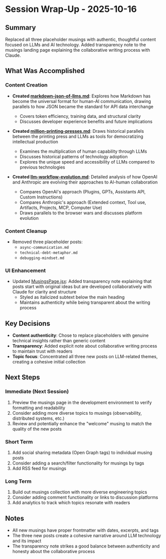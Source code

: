 # Session Wrap-Up - 2025-10-16

## Summary

Replaced all three placeholder musings with authentic, thoughtful content focused on LLMs and AI technology. Added transparency note to the musings landing page explaining the collaborative writing process with Claude.

## What Was Accomplished

### Content Creation
- **Created [markdown-json-of-llms.md](frontend-project/src/musings/markdown-json-of-llms.md)**: Explores how Markdown has become the universal format for human-AI communication, drawing parallels to how JSON became the standard for API data interchange
  - Covers token efficiency, training data, and structural clarity
  - Discusses developer experience benefits and future implications

- **Created [million-printing-presses.md](frontend-project/src/musings/million-printing-presses.md)**: Draws historical parallels between the printing press and LLMs as tools for democratizing intellectual production
  - Examines the multiplication of human capability through LLMs
  - Discusses historical patterns of technology adoption
  - Explores the unique speed and accessibility of LLMs compared to previous technologies

- **Created [llm-workflow-evolution.md](frontend-project/src/musings/llm-workflow-evolution.md)**: Detailed analysis of how OpenAI and Anthropic are evolving their approaches to AI-human collaboration
  - Compares OpenAI's approach (Plugins, GPTs, Assistants API, Custom Instructions)
  - Compares Anthropic's approach (Extended context, Tool use, Artifacts, Projects, MCP, Computer Use)
  - Draws parallels to the browser wars and discusses platform evolution

### Content Cleanup
- Removed three placeholder posts:
  - `async-communication.md`
  - `technical-debt-metaphor.md`
  - `debugging-mindset.md`

### UI Enhancement
- Updated [MusingsPage.jsx](frontend-project/src/components/MusingsPage.jsx): Added transparency note explaining that posts start with original ideas but are developed collaboratively with Claude for clarity and structure
  - Styled as italicized subtext below the main heading
  - Maintains authenticity while being transparent about the writing process

## Key Decisions

- **Content authenticity**: Chose to replace placeholders with genuine technical insights rather than generic content
- **Transparency**: Added explicit note about collaborative writing process to maintain trust with readers
- **Topic focus**: Concentrated all three new posts on LLM-related themes, creating a cohesive initial collection

## Next Steps

### Immediate (Next Session)
1. Preview the musings page in the development environment to verify formatting and readability
2. Consider adding more diverse topics to musings (observability, distributed systems, etc.)
3. Review and potentially enhance the "welcome" musing to match the quality of the new posts

### Short Term
1. Add social sharing metadata (Open Graph tags) to individual musing posts
2. Consider adding a search/filter functionality for musings by tags
3. Add RSS feed for musings

### Long Term
1. Build out musings collection with more diverse engineering topics
2. Consider adding comment functionality or links to discussion platforms
3. Add analytics to track which topics resonate with readers

## Notes

- All new musings have proper frontmatter with dates, excerpts, and tags
- The three new posts create a cohesive narrative around LLM technology and its impact
- The transparency note strikes a good balance between authenticity and honesty about the collaborative process
